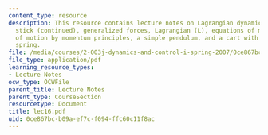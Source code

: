 ```yaml
---
content_type: resource
description: This resource contains lecture notes on Lagrangian dynamics, a falling
  stick (continued), generalized forces, Lagrangian (L), equations of motion, equation
  of motion by momentum principles, a simple pendulum, and a cart with pendulum and
  spring.
file: /media/courses/2-003j-dynamics-and-control-i-spring-2007/0ce867bcb09aef7cf094ffc60c11f8ac_lec16.pdf
file_type: application/pdf
learning_resource_types:
- Lecture Notes
ocw_type: OCWFile
parent_title: Lecture Notes
parent_type: CourseSection
resourcetype: Document
title: lec16.pdf
uid: 0ce867bc-b09a-ef7c-f094-ffc60c11f8ac
---
```

